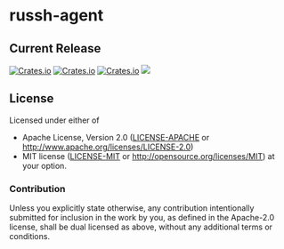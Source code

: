 # russh-agent
## Current Release
[![Crates.io](https://img.shields.io/crates/v/russh-agent.svg)](https://crates.io/crates/russh-agent)
[![Crates.io](https://img.shields.io/crates/l/russh-agent.svg)](https://crates.io/crates/russh-agent)
[![Crates.io](https://img.shields.io/crates/d/russh-agent.svg)](https://crates.io/crates/russh-agent)
![](https://github.com/rustyhorde/russh-agent/workflows/.github/workflows/stuff.yml/badge.svg)


<!-- ## Build Status
|              |                                                                                   |
---------------|-----------------------------------------------------------------------------------|
| Travis       | [![Build Status](https://travis-ci.org/rustyhorde/russh-agent.svg?branch=master)](https://travis-ci.org/rustyhorde/russh-agent)|
| GitLab CI/CD | [![pipeline status](https://gitlab.com/rustyhorde/russh-agent/badges/master/pipeline.svg)](https://gitlab.com/rustyhorde/russh-agent/commits/master)|
| Appveyor     | [![Build status](https://ci.appveyor.com/api/projects/status/rcdjlx0sxvk3wnww/branch/master?svg=true)](https://ci.appveyor.com/project/CraZySacX/russh-agent/branch/master)|

## Code Coverage
[![codecov](https://codecov.io/gh/rustyhorde/russh-agent/branch/master/graph/badge.svg)](https://codecov.io/gh/rustyhorde/russh-agent) -->

## License

Licensed under either of
 * Apache License, Version 2.0 ([LICENSE-APACHE](LICENSE-APACHE) or http://www.apache.org/licenses/LICENSE-2.0)
 * MIT license ([LICENSE-MIT](LICENSE-MIT) or http://opensource.org/licenses/MIT)
at your option.

### Contribution

Unless you explicitly state otherwise, any contribution intentionally submitted
for inclusion in the work by you, as defined in the Apache-2.0 license, shall be dual licensed as above, without any
additional terms or conditions.

